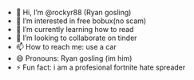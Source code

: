 - 👋 Hi, I’m @rockyr88 (Ryan gosling)
- 👀 I’m interested in free bobux(no scam)
- 🌱 I’m currently learning how to read
- 💞️ I’m looking to collaborate on tinder
- 📫 How to reach me: use a car
- 😄 Pronouns: Ryan gosling (im him)
- ⚡ Fun fact: i am a profesional fortnite hate spreader

<!---
rockyr88/rockyr88 is a ✨ special ✨ repository because its `README.md` (this file) appears on your GitHub profile.
You can click the Preview link to take a look at your changes.
--->
